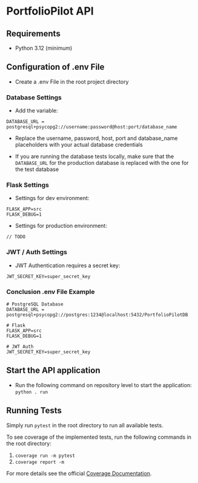 # PortfolioPilot API

## Requirements
  * Python 3.12 (minimum)

## Configuration of .env File
  * Create a .env File in the root project directory

### Database Settings
  * Add the variable:
```
DATABASE_URL = postgresql+psycopg2://username:password@host:port/database_name
```
  * Replace the username, password, host, port and database_name placeholders with your actual database credentials

  * If you are running the database tests locally, make sure that the ```DATABASE_URL``` for the production database is replaced with the
    one for the test database
### Flask Settings
  * Settings for dev environment:
```
FLASK_APP=src
FLASK_DEBUG=1
```
  * Settings for production environment:
```
// TODO
```

### JWT / Auth Settings
  * JWT Authentication requires a secret key:
```
JWT_SECRET_KEY=super_secret_key
```

### Conclusion .env File Example
```
# PostgreSQL Database
DATABASE_URL = postgresql+psycopg2://postgres:1234@localhost:5432/PortfolioPilotDB

# Flask
FLASK_APP=src
FLASK_DEBUG=1

# JWT Auth
JWT_SECRET_KEY=super_secret_key
```

## Start the API application
  * Run the following command on repository level to start the application: `python . run`


## Running Tests

Simply run `pytest` in the root directory to run all available tests.

To see coverage of the implemented tests, run the following commands in the root directory:
1. `coverage run -m pytest`
2. `coverage report -m`

For more details see the official [Coverage Documentation](https://coverage.readthedocs.io/en/7.5.4/).